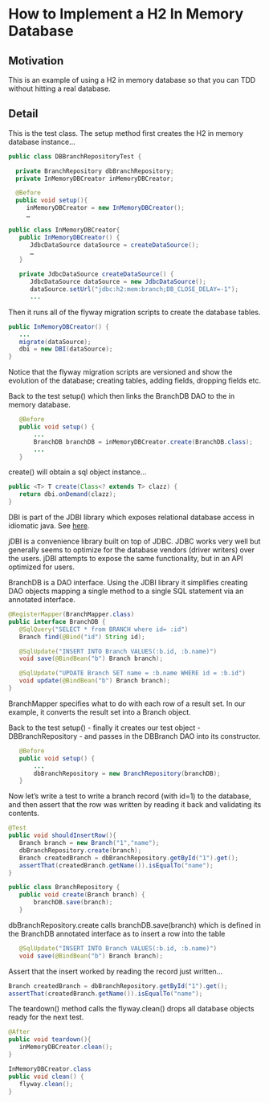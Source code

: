 # How to Implement a H2 In Memory Database
## Motivation
This is an example of using a H2 in memory database so that you can TDD without hitting a real database.
## Detail
This is the test class. The setup method first creates the H2 in memory database instance...
```java
public class DBBranchRepositoryTest {

  private BranchRepository dbBranchRepository; 
  private InMemoryDBCreator inMemoryDBCreator;

  @Before
  public void setup(){
     inMemoryDBCreator = new InMemoryDBCreator();
     …

public class InMemoryDBCreator{
   public InMemoryDBCreator() {
      JdbcDataSource dataSource = createDataSource();
      … 
   }

   private JdbcDataSource createDataSource() {
      JdbcDataSource dataSource = new JdbcDataSource();
      dataSource.setUrl("jdbc:h2:mem:branch;DB_CLOSE_DELAY=-1");
      ...
```
Then it runs all of the flyway migration scripts to create the database tables.
```java
public InMemoryDBCreator() {
   ...
   migrate(dataSource);
   dbi = new DBI(dataSource);
}
```
Notice that the flyway migration scripts are versioned and show the evolution of the database; creating tables, adding fields, dropping fields etc.

Back to the test setup() which then links the BranchDB DAO to the in memory database.
```java
   @Before
   public void setup() {
       ...
       BranchDB branchDB = inMemoryDBCreator.create(BranchDB.class);
       ...
   }
```
create() will obtain a sql object instance...
```java
public <T> T create(Class<? extends T> clazz) {
   return dbi.onDemand(clazz);
}
```
DBI is part of the JDBI library which exposes relational database access in idiomatic java. See [here](http://jdbi.org/).

jDBI is a convenience library built on top of JDBC. JDBC works very well but generally seems to optimize for the database vendors (driver writers) over the users. jDBI attempts to expose the same functionality, but in an API optimized for users.

BranchDB is a DAO interface. Using the JDBI library it simplifies creating DAO objects mapping a single method to a single SQL statement via an annotated interface.

```java
@RegisterMapper(BranchMapper.class)
public interface BranchDB {
   @SqlQuery("SELECT * from BRANCH where id= :id")
   Branch find(@Bind("id") String id);

   @SqlUpdate("INSERT INTO Branch VALUES(:b.id, :b.name)")
   void save(@BindBean("b") Branch branch);

   @SqlUpdate("UPDATE Branch SET name = :b.name WHERE id = :b.id")
   void update(@BindBean("b") Branch branch);
}
```
BranchMapper specifies what to do with each row of a result set. In our example, it converts the result set into a Branch object.

Back to the test setup() - finally it creates our test object - DBBranchRepository - and passes in the DBBranch DAO into its constructor.
```java
   @Before
   public void setup() {
       ...
       dbBranchRepository = new BranchRepository(branchDB);
   }
```
Now let’s write a test to write a branch record (with id=1) to the database, and then assert that the row was written by reading it back and validating its contents.
```java
@Test
public void shouldInsertRow(){
   Branch branch = new Branch("1","name");
   dbBranchRepository.create(branch);
   Branch createdBranch = dbBranchRepository.getById("1").get();
   assertThat(createdBranch.getName()).isEqualTo("name");
}

public class BranchRepository {
   public void create(Branch branch) {
       branchDB.save(branch);
   }
```
dbBranchRepository.create calls branchDB.save(branch) which is defined in the BranchDB annotated interface as to insert a row into the table
```java
   @SqlUpdate("INSERT INTO Branch VALUES(:b.id, :b.name)")
   void save(@BindBean("b") Branch branch);
```
Assert that the insert worked by reading the record just written…
```java
Branch createdBranch = dbBranchRepository.getById("1").get();
assertThat(createdBranch.getName()).isEqualTo("name");
```
The teardown() method calls the flyway.clean() drops all database objects ready for the next test.

```java
@After
public void teardown(){
   inMemoryDBCreator.clean();
}

InMemoryDBCreator.class
public void clean() {
   flyway.clean();
}
```
